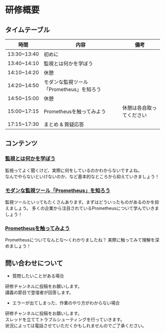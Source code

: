 # 研修概要

## タイムテーブル

| 時間            | 内容                        |  備考            |
| ------------- | ------------------------- | ------------ |
| 13:30~13:40 | 初めに                |              |
| 13:40~14:10 | 監視とは何かを学ぼう                |              |
| 14:10~14:20 | 休憩                        |              |
| 14:20~14:50 | モダンな監視ツール「Prometheus」を知ろう              |              |
| 14:50~15:00 | 休憩                        |              |
| 15:00~17:15 | Prometheusを触ってみよう         | 休憩は各自取ってください |
| 17:15~17:30 | まとめ & 質疑応答                |              |

## コンテンツ

### [監視とは何かを学ぼう](./overview/)

監視ってよく聞くけど、実際に何をしているのかわからないですよね。  
なんでやらないといけないのか、など基本的なところから抑えていきましょう！

### [モダンな監視ツール「Prometheus」を知ろう](./overview/monitoring.md)

監視ツールといってもたくさんあります。まずはどういったものがあるのかを抑えましょう。
多くの企業から注目されているPrometheusについて学んでいきましょう！

### [Prometheusを触ってみよう](./tutorial/IaaS_building.md)

Prometheusについてなんとな〜くわかりましたね？
実際に触ってみて理解を深めましょう！

## 問い合わせについて

- 質問したいことがある場合

研修チャンネルに投稿をお願いします。  
講義の節目で登壇者が回答します。

- エラーが出てしまった、作業のやり方がわからない場合

研修チャンネルに投稿をお願いします。  
スレッドを立ててトラブルシューティングを行っていきます。  
状況によっては電話させていただくかもしれませんのでご了承ください。
